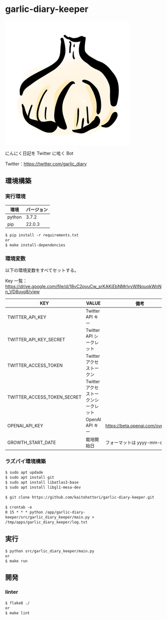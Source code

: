 # garlic-diary-keeper

![Icon](image/icon.png)

にんにく日記を Twitter に呟く Bot

Twitter：https://twitter.com/garlic_diary

## 環境構築

### 実行環境

|環境|バージョン|
|---|---|
|python|3.7.2|
|pip|22.0.3|

```
$ pip install -r requirements.txt
or
$ make install-dependencies
```

### 環境変数

以下の環境変数をすべてセットする。

Key 一覧：https://drive.google.com/file/d/18vC2pyuCw_srKAKiEbNMrlvyWINouokWnNn_VD8uyq8/view

|KEY|VALUE|備考|
|---|---|---|
|TWITTER_API_KEY| Twitter API キー ||
|TWITTER_API_KEY_SECRET| Twitter API シークレット||
|TWITTER_ACCESS_TOKEN| Twitter アクセストークン ||
|TWITTER_ACCESS_TOKEN_SECRET| Twitter アクセストークンシークレット ||
|OPENAI_API_KEY| OpenAI API キー | https://beta.openai.com/overview |
|GROWTH_START_DATE| 栽培開始日 | フォーマットは yyyy-mm-dd |

### ラズパイ環境構築

```
$ sudo apt updade
$ sudo apt install git
$ sudo apt install libatlas3-base
$ sudo apt install libgl1-mesa-dev

$ git clone https://github.com/kaitohattori/garlic-diary-keeper.git

$ crontab -e
0 15 * * * python /app/garlic-diary-keeper/src/garlic_diary_keeper/main.py > /tmp/apps/garlic_diary_keeper/log.txt
```

## 実行

```
$ python src/garlic_diary_keeper/main.py
or
$ make run
```

## 開発

### linter

```
$ flake8 ./
or
$ make lint
```
